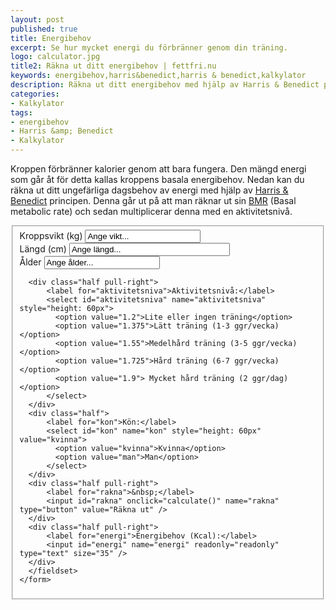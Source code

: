 ```yaml
---
layout: post
published: true
title: Energibehov
excerpt: Se hur mycket energi du förbränner genom din träning.
logo: calculator.jpg
title2: Räkna ut ditt energibehov | fettfri.nu
keywords: energibehov,harris&benedict,harris & benedict,kalkylator
description: Räkna ut ditt energibehov med hjälp av Harris & Benedict principen.
categories:
- Kalkylator
tags:
- energibehov
- Harris &amp; Benedict
- Kalkylator
---
```

<p class="lead">
Kroppen förbränner kalorier genom att bara fungera. Den mängd energi som går åt för detta kallas kroppens basala energibehov. Nedan kan du räkna ut ditt ungefärliga dagsbehov av energi med hjälp av <a title="Harris &amp; Benedict principen" href="http://en.wikipedia.org/wiki/Harris-Benedict_equation">Harris &amp; Benedict</a> principen. Denna går ut på att man räknar ut sin <a title="Basal metabolic rate" href="http://en.wikipedia.org/wiki/Basal_metabolic_rate">BMR</a> (Basal metabolic rate) och sedan multiplicerar denna med en aktivitetsnivå.
</p>

<div id="contact-form">
<form>
	<fieldset>
	  <div class="half">
		  <label for="kroppsvikt">Kroppsvikt (kg)</label>
		  <input id="kroppsvikt" name="kroppsvikt" type="text" onfocus="if (this.value == 'Ange vikt...') { this.value = ''; }" onblur="if(this.value == '') { this.value = 'Ange vikt...'; }" value="Ange vikt..." size="20"/> 
	  </div>
	  <div class="half pull-right">
		  <label for="langd">Längd (cm)</label>
		  <input id="langd" name="langd" type="text" onfocus="if (this.value == 'Ange längd...') { this.value = ''; }" onblur="if(this.value == '') { this.value = 'Ange längd...'; }" value="Ange längd..." size="29"/>
	  </div>
	  <div class="half">
		  <label for="alder">Ålder</label>
		  <input id="alder" name="alder" type="text" onfocus="if (this.value == 'Ange ålder...') { this.value = ''; }" onblur="if(this.value == '') { this.value = 'Ange ålder...'; }" value="Ange ålder..." size="20"/> 
	  </div>
	  
 	  <div class="half pull-right">
		  <label for="aktivitetsniva">Aktivitetsnivå:</label>
		  <select id="aktivitetsniva" name="aktivitetsniva" style="height: 60px"> 
		  	<option value="1.2">Lite eller ingen träning</option> 
		  	<option value="1.375">Lätt träning (1-3 ggr/vecka)</option> 
		  	<option value="1.55">Medelhård träning (3-5 ggr/vecka)</option> 
		  	<option value="1.725">Hård träning (6-7 ggr/vecka)</option> 
		  	<option value="1.9"> Mycket hård träning (2 ggr/dag)</option> 
		  </select>
	  </div>
 	  <div class="half">
		  <label for="kon">Kön:</label>
		  <select id="kon" name="kon" style="height: 60px" value="kvinna"> 
		  	<option value="kvinna">Kvinna</option> 
		  	<option value="man">Man</option> 
		  </select>
	  </div>
	  <div class="half pull-right">
		  <label for="rakna">&nbsp;</label>
		  <input id="rakna" onclick="calculate()" name="rakna" type="button" value="Räkna ut" />
	  </div>
 	  <div class="half pull-right">
		  <label for="energi">Energibehov (Kcal):</label>
		  <input id="energi" name="energi" readonly="readonly" type="text" size="35" />
	  </div>
	  </fieldset>
	</form>
</div>

<script type="text/javascript">
	function calculate()
	{
		var vikt = document.getElementById("kroppsvikt").value;
		var alder = document.getElementById("alder").value;
		var langd = document.getElementById("langd").value;
		var kon = document.getElementById("kon").value 
		var result = 0;

		if (kon == "kvinna") {
			result = 655 + (9.6*vikt) + (1.8*langd) - (4.7*alder);
		} else {
			result = 66 + (13.7*vikt) + (5*langd) - (6.8*alder);
		}
		var aktivitet = document.getElementById("aktivitetsniva").value;
       result = result * aktivitet;

		if (isNaN(result)) {
			alert('Fel i uträkningen. Kontrollera dina inmatade värden. Använd punkt som skiljetecken för eventuella decimaler.');
			document.getElementById("energi").value = 'Fel';
		} else {
			document.getElementById("energi").value = Math.round(result);
		}
	}
</script>

